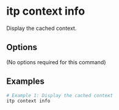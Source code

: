 # itp context info

Display the cached context.

## Options

(No options required for this command)

## Examples

```bash
# Example 1: Display the cached context
itp context info
```